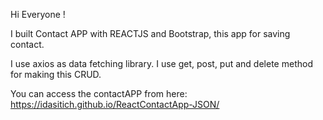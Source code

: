 Hi Everyone !

I built Contact APP with REACTJS and Bootstrap,
this app for saving contact.

I use axios as data fetching library.
I use get, post, put and delete method for making this CRUD.

You can access the contactAPP from here:
https://idasitich.github.io/ReactContactApp-JSON/